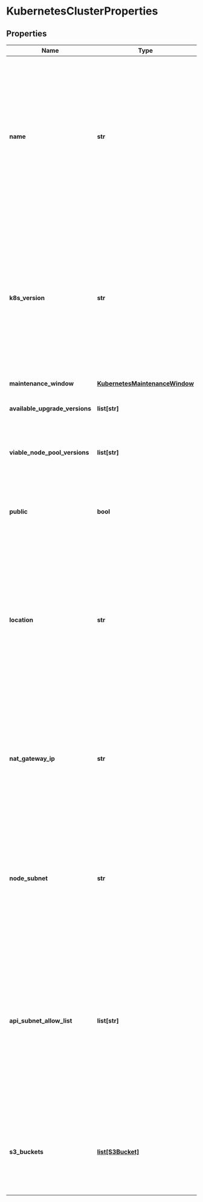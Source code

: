 # KubernetesClusterProperties

## Properties
| Name | Type | Description | Notes |
| ------------ | ------------- | ------------- | ------------- |
| **name** | **str** | A Kubernetes cluster name. Valid Kubernetes cluster name must be 63 characters or less and must be empty or begin and end with an alphanumeric character ([a-z0-9A-Z]) with dashes (-), underscores (_), dots (.), and alphanumerics between. |  |
| **k8s_version** | **str** | The Kubernetes version the cluster is running. This imposes restrictions on what Kubernetes versions can be run in a cluster&#39;s nodepools. Additionally, not all Kubernetes versions are viable upgrade targets for all prior versions. | [optional]  |
| **maintenance_window** | [**KubernetesMaintenanceWindow**](KubernetesMaintenanceWindow.md) |  | [optional]  |
| **available_upgrade_versions** | **list[str]** | List of available versions for upgrading the cluster | [optional]  |
| **viable_node_pool_versions** | **list[str]** | List of versions that may be used for node pools under this cluster | [optional]  |
| **public** | **bool** | The indicator if the cluster is public or private. Be aware that setting it to false is currently in beta phase. | [optional] [default to True] |
| **location** | **str** | The location of the cluster if the cluster is private. This property is immutable. The location must be enabled for your contract or you must have a Datacenter within that location. This attribute is mandatory if the cluster is private. | [optional]  |
| **nat_gateway_ip** | **str** | The nat gateway IP of the cluster if the cluster is private. This property is immutable. Must be a reserved IP in the same location as the cluster&#39;s location. This attribute is mandatory if the cluster is private. | [optional]  |
| **node_subnet** | **str** | The node subnet of the cluster, if the cluster is private. This property is optional and immutable. Must be a valid CIDR notation for an IPv4 network prefix of 16 bits length. | [optional]  |
| **api_subnet_allow_list** | **list[str]** | Access to the K8s API server is restricted to these CIDRs. Traffic, internal to the cluster, is not affected by this restriction. If no allowlist is specified, access is not restricted. If an IP without subnet mask is provided, the default value is used: 32 for IPv4 and 128 for IPv6. | [optional]  |
| **s3_buckets** | [**list[S3Bucket]**](S3Bucket.md) | List of Object storage buckets configured for K8s usage. For now it contains only one bucket used to store K8s API audit logs | [optional]  |



